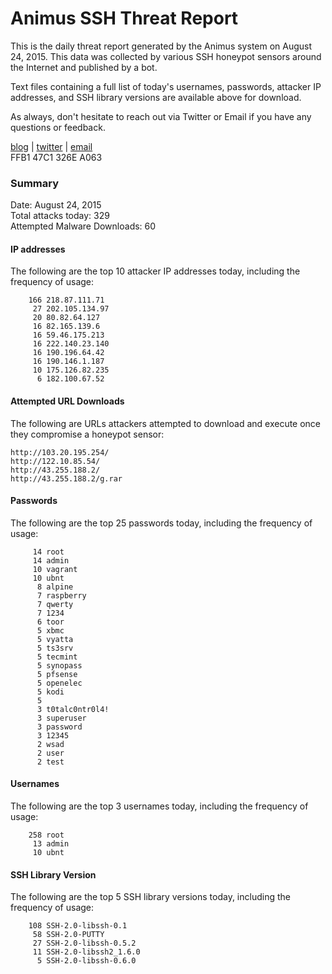# Animus SSH Threat Report

This is the daily threat report generated by the Animus system on August 24, 2015. This data was collected by various SSH honeypot sensors around the Internet and published by a bot.  

Text files containing a full list of today's usernames, passwords, attacker IP addresses, and SSH library versions are available above for download.  

As always, don't hesitate to reach out via Twitter or Email if you have any questions or feedback.  

[blog](http://morris.guru) | [twitter](https://twitter.com/andrew___morris) | [email](mailto:andrew@morris.guru)  
FFB1 47C1 326E A063  

### Summary

Date: August 24, 2015  
Total attacks today: 329  
Attempted Malware Downloads: 60 

#### IP addresses
The following are the top 10 attacker IP addresses today, including the frequency of usage:
```
    166 218.87.111.71
     27 202.105.134.97
     20 80.82.64.127
     16 82.165.139.6
     16 59.46.175.213
     16 222.140.23.140
     16 190.196.64.42
     16 190.146.1.187
     10 175.126.82.235
      6 182.100.67.52
```

#### Attempted URL Downloads
The following are URLs attackers attempted to download and execute once they compromise a honeypot sensor:
```
http://103.20.195.254/
http://122.10.85.54/
http://43.255.188.2/
http://43.255.188.2/g.rar
```

#### Passwords
The following are the top 25 passwords today, including the frequency of usage:
```
     14 root
     14 admin
     10 vagrant
     10 ubnt
      8 alpine
      7 raspberry
      7 qwerty
      7 1234
      6 toor
      5 xbmc
      5 vyatta
      5 ts3srv
      5 tecmint
      5 synopass
      5 pfsense
      5 openelec
      5 kodi
      5 
      3 t0talc0ntr0l4!
      3 superuser
      3 password
      3 12345
      2 wsad
      2 user
      2 test
```

#### Usernames
The following are the top 3 usernames today, including the frequency of usage:
```
    258 root
     13 admin
     10 ubnt
```

#### SSH Library Version
The following are the top 5 SSH library versions today, including the frequency of usage:
```
    108 SSH-2.0-libssh-0.1
     58 SSH-2.0-PUTTY
     27 SSH-2.0-libssh-0.5.2
     11 SSH-2.0-libssh2_1.6.0
      5 SSH-2.0-libssh-0.6.0
```
